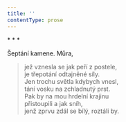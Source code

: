 ```yaml
---
title: ''
contentType: prose
---
```


\* \* \*

Šeptání kamene. Můra,

> jež vznesla se jak peří z postele,  
> je třepotání odtajněné síly.  
> Jen trochu světla kdybych vnesl,  
> tání vosku na zchladnutý prst.  
> Pak by na mou hrdelní krajinu  
> přistoupili a jak sníh,  
> jenž zprvu zdál se bílý, roztáli by.
